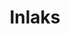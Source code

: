 ---
facebook: https://facebook.com/Inlakslimited
linkedin: https://linkedin.com/company/inlaks-computers-limited
logohandle: inlaks
sort: inlaks
title: Inlaks
twitter: https://x.com/inlaks
website: https://www.inlaks.com/
---